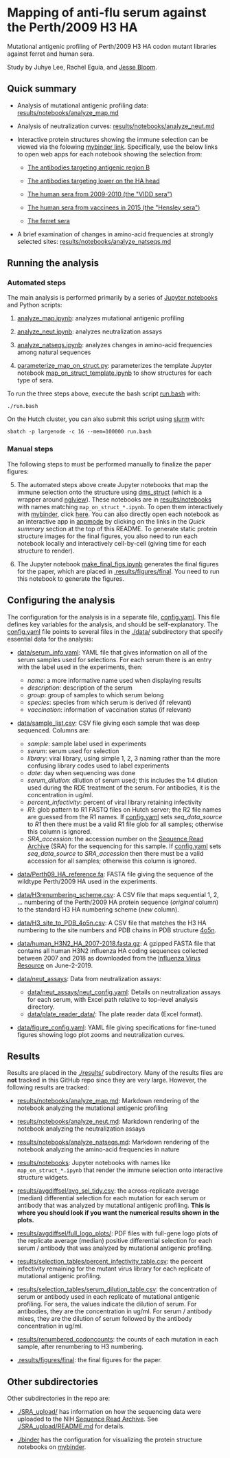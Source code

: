 # Mapping of anti-flu serum against the Perth/2009 H3 HA
Mutational antigenic profiling of Perth/2009 H3 HA codon mutant libraries against ferret and human sera.

Study by Juhye Lee, Rachel Eguia, and [Jesse Bloom](https://research.fhcrc.org/bloom/en.html).

## Quick summary
- Analysis of mutational antigenic profiling data: [results/notebooks/analyze_map.md](results/notebooks/analyze_map.md)

- Analysis of neutralization curves: [results/notebooks/analyze_neut.md](results/notebooks/analyze_neut.md)

- Interactive protein structures showing the immune selection can be viewed via the folowing [mybinder link](https://mybinder.org/v2/gh/jbloomlab/map_flu_serum_Perth2009_H3_HA/master?filepath=results%2Fnotebooks).
  Specifically, use the below links to open web apps for each notebook showing the selection from:

   - [The antibodies targeting antigenic region B](https://mybinder.org/v2/gh/jbloomlab/map_flu_serum_Perth2009_H3_HA/master?urlpath=%2Fapps%2Fresults%2Fnotebooks%2Fmap_on_struct_antibody_region_B.ipynb)

   - [The antibodies targeting lower on the HA head](https://mybinder.org/v2/gh/jbloomlab/map_flu_serum_Perth2009_H3_HA/master?urlpath=%2Fapps%2Fresults%2Fnotebooks%2Fmap_on_struct_antibody_lower_head.ipynb)

   - [The human sera from 2009-2010 (the "VIDD sera")](https://mybinder.org/v2/gh/jbloomlab/map_flu_serum_Perth2009_H3_HA/master?urlpath=%2Fapps%2Fresults%2Fnotebooks%2Fmap_on_struct_VIDD_sera.ipynb)

   - [The human sera from vaccinees in 2015 (the "Hensley sera")](https://mybinder.org/v2/gh/jbloomlab/map_flu_serum_Perth2009_H3_HA/master?urlpath=%2Fapps%2Fresults%2Fnotebooks%2Fmap_on_struct_Hensley_sera.ipynb)

   - [The ferret sera](https://mybinder.org/v2/gh/jbloomlab/map_flu_serum_Perth2009_H3_HA/master?urlpath=%2Fapps%2Fresults%2Fnotebooks%2Fmap_on_struct_ferret.ipynb)

- A brief examination of changes in amino-acid frequencies at strongly selected sites: [results/notebooks/analyze_natseqs.md](results/notebooks/analyze_natseqs.md)

## Running the analysis

### Automated steps
The main analysis is performed primarily by a series of [Jupyter notebooks](https://jupyter.org/) and Python scripts:

  1. [analyze_map.ipynb](analyze_map.ipynb): analyzes mutational antigenic profiling

  2. [analyze_neut.ipynb](analyze_neut.ipynb): analyzes neutralization assays

  3. [analyze_natseqs.ipynb](analyze_natseqs.ipynb): analyzes changes in amino-acid frequencies among natural sequences

  4. [parameterize_map_on_struct.py](parameterize_map_on_struct.py): parameterizes the template Jupyter notebook [map_on_struct_template.ipynb](map_on_struct_template.ipynb) to show structures for each type of sera.

To run the three steps above, execute the bash script [run.bash](run.bash) with:

    ./run.bash
    
On the Hutch cluster, you can also submit this script using [slurm](https://slurm.schedmd.com/) with:

    sbatch -p largenode -c 16 --mem=100000 run.bash

### Manual steps
The following steps to must be performed manually to finalize the paper figures:

  5. The automated steps above create Jupyter notebooks that map the immune selection onto the structure using [dms_struct](https://jbloomlab.github.io/dms_struct) (which is a wrapper around [nglview](https://github.com/arose/nglview)).
     These notebooks are in [results/notebooks](results/notebooks) with names matching `map_on_struct_*.ipynb`.
     To open them interactively with [mybinder](https://mybinder.org/), click [here](https://mybinder.org/v2/gh/jbloomlab/map_flu_serum_Perth2009_H3_HA/master?filepath=results%2Fnotebooks).
     You can also directly open each notebook as an interactive app in [appmode](https://github.com/oschuett/appmode) by clicking on the links in the *Quick summary* section at the top of this README.
     To generate static protein structure images for the final figures, you also need to run each notebook locally and interactively cell-by-cell (giving time for each structure to render).

  6. The Jupyter notebook [make_final_figs.ipynb](make_final_figs.ipynb) generates the final figures for the paper, which are placed in [.results/figures/final](.results/figures/final).
     You need to run this notebook to generate the figures.

## Configuring the analysis
The configuration for the analysis is in a separate file, [config.yaml](config.yaml). 
This file defines key variables for the analysis, and should be self-explanatory. 
The [config.yaml](config.yaml) file points to several files in the [./data/](data) subdirectory that specify essential data for the analysis:

  - [data/serum_info.yaml](data/serum_info.yaml):
    YAML file that gives information on all of the serum samples used for selections.
    For each serum there is an entry with the label used in the experiments, then:
      - *name*: a more informative name used when displaying results
      - *description*: description of the serum
      - *group*: group of samples to which serum belong
      - *species*: species from which serum is derived (if relevant)
      - *vaccination*: information of vaccination status (if relevant)

  - [data/sample_list.csv](data/sample_list.csv):
    CSV file giving each sample that was deep sequenced.
    Columns are:
      - *sample*: sample label used in experiments
      - *serum*: serum used for selection
      - *library*: viral library, using simple 1, 2, 3 naming rather than the more confusing library codes used to label experiments
      - *date*: day when sequencing was done
      - *serum_dilution*: dilution of serum used; this includes the 1:4 dilution used during the RDE treatment of the serum. For antibodies, it is the concentration in ug/ml.
      - *percent_infectivity*: percent of viral library retaining infectivity
      - *R1*: glob pattern to R1 FASTQ files on Hutch server; the R2 file names are guessed from the R1 names. If [config.yaml](config.yaml) sets *seq_data_source* to *R1* then there must be a valid R1 file glob for all samples; otherwise this column is ignored.
      - *SRA_accession*: the accession number on the [Sequence Read Archive](https://www.ncbi.nlm.nih.gov/sra) (SRA) for the sequencing for this sample. If [config.yaml](config.yaml) sets *seq_data_source* to *SRA_accession* then there must be a valid accession for all samples; otherwise this column is ignored.
  
  - [data/Perth09_HA_reference.fa](data/Perth09_HA_reference.fa):
    FASTA file giving the sequence of the wildtype Perth/2009 HA used in the experiments.
  
  - [data/H3renumbering_scheme.csv](data/H3renumbering_scheme.csv):
    A CSV file that maps sequential 1, 2, ... numbering of the Perth/2009 HA protein sequence (*original* column) to the standard H3 HA numbering scheme (*new* column).

  - [data/H3_site_to_PDB_4o5n.csv](data/H3_site_to_PDB_4o5n.csv):
    A CSV file that matches the H3 HA numbering to the site numbers and PDB chains in PDB structure [4o5n](https://www.rcsb.org/structure/4O5N).

  - [data/human_H3N2_HA_2007-2018.fasta.gz](data/human_H3N2_HA_2007-2018.fasta.gz):
    A gzipped FASTA file that contains all human H3N2 influenza HA coding sequences collected between 2007 and 2018 as downloaded from the [Influenza Virus Resource](https://www.ncbi.nlm.nih.gov/genomes/FLU/Database/nph-select.cgi?go=database) on June-2-2019.

  - [data/neut_assays](data/neut_assays):
    Data from neutralization assays:
      - [data/neut_assays/neut_config.yaml](data/neut_assays/neut_config.yaml): Details on neutralization assays for each serum, with Excel path relative to top-level analysis directory.
      - [data/plate_reader_data/](data/plate_reader_data/): The plate reader data (Excel format).

  - [data/figure_config.yaml](data/figure_config.yaml):
    YAML file giving specifications for fine-tuned figures showing logo plot zooms and neutralization curves. 
  
## Results
Results are placed in the [./results/](results) subdirectory.
Many of the results files are **not** tracked in this GitHub repo since they are very large.
However, the following results are tracked:

  - [results/notebooks/analyze_map.md](results/notebooks/analyze_map.md): Markdown rendering of the notebook analyzing the mutational antigenic profiling

  - [results/notebooks/analyze_neut.md](results/notebooks/analyze_neut.md): Markdown rendering of the notebook analyzing the neutralization assays

  - [results/notebooks/analyze_natseqs.md](results/notebooks/analyze_natseqs.md): Markdown rendering of the notebook analyzing the amino-acid frequencies in nature

  - [results/notebooks](results/notebooks): Jupyter notebooks with names like `map_on_struct_*.ipynb` that render the immune selection onto interactive structure widgets.

  - [results/avgdiffsel/avg_sel_tidy.csv](results/avgdiffsel/avg_sel_tidy.csv): the across-replicate average (median) differential selection for each mutation for each serum or antibody that was analyzed by mutational antigenic profiling.
    **This is where you should look if you want the numerical results shown in the plots.**

  - [results/avgdiffsel/full_logo_plots/](results/avgdiffsel/full_logo_plots/): PDF files with full-gene logo plots of the replicate average (median) positive differential selection for each serum / antibody that was analyzed by mutational antigenic profiling.

  - [results/selection_tables/percent_infectivity_table.csv](results/selection_tables/percent_infectivity_table.csv): the percent infectivity remaining for the mutant virus library for each replicate of mutational antigenic profiling.

  - [results/selection_tables/serum_dilution_table.csv](results/selection_tables/serum_dilution_table.csv): the concentration of serum or antibody used in each replicate of mutational antigenic profiling. For sera, the values indicate the dilution of serum. For antibodies, they are the concentration in ug/ml. For serum / antibody mixes, they are the dilution of serum followed by the antibody concentration in ug/ml.

  - [results/renumbered_codoncounts](results/renumbered_codoncounts): the counts of each mutation in each sample, after renumbering to H3 numbering.

  - [.results/figures/final](.results/figures/final): the final figures for the paper.

## Other subdirectories
Other subdirectories in the repo are:

 - [./SRA_upload/](SRA_upload) has information on how the sequencing data were uploaded to the NIH [Sequence Read Archive](https://www.ncbi.nlm.nih.gov/sra).
   See [./SRA_upload/README.md](SRA_upload/README.md) for details.

 - [./binder](binder) has the configuration for visualizing the protein structure notebooks on [mybinder](https://mybinder.org/).
